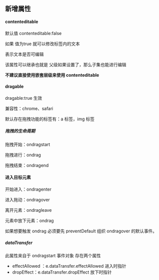## 新增属性 

#### contenteditable

默认值 contenteditable:false

如果 值为true 就可以修改标签内的文本

表示文本是否可编辑

该属性可以继承也就是 父级如果设置了，那么子集也能进行编辑

**不建议直接使用嵌套层级来使用 contenteditable**







#### dragable

dragable:true 生效

兼容性：chrome、safari

默认存在拖拽功能的标签有：a 标签，img 标签

##### 拖拽的生命周期

拖拽开始：ondragstart

拖拽进行：ondrag

拖拽结束：ondragend



#### 进入目标元素

开始进入：ondragenter

进入拖动：ondragover

离开元素：ondragleave

元素中放下元素：ondrag

如果想要触发 ondrag 必须要先 preventDefault 组织 ondragover 的默认事件。



##### dataTransfer

此属性来自于 ondragstart 事件对象 存在两个属性

+ effectAllowed ：e.dataTransfer.effectAllowed 进入时指针
+ dropEffect：e.dataTransfer.dropEffect 放下时指针



